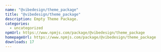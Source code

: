 ```yaml
---
name: "@vibedesign/theme_package"
title: "@vibedesign/theme_package"
description: Empty Theme Package.
categories:
  - uncategorized
npmUrl: https://www.npmjs.com/package/@vibedesign/theme_package
homepageUrl: https://www.npmjs.com/package/@vibedesign/theme_package
downloads: 17
---
```

